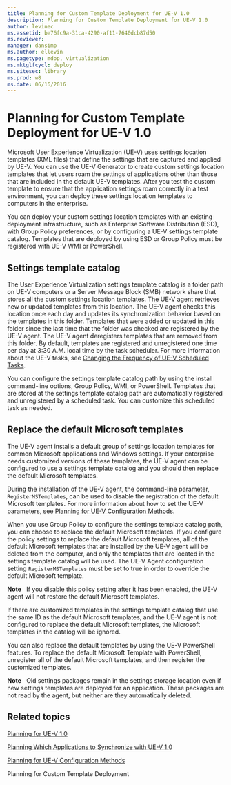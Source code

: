 ```yaml
---
title: Planning for Custom Template Deployment for UE-V 1.0
description: Planning for Custom Template Deployment for UE-V 1.0
author: levinec
ms.assetid: be76fc9a-31ca-4290-af11-7640dcb87d50
ms.reviewer: 
manager: dansimp
ms.author: ellevin
ms.pagetype: mdop, virtualization
ms.mktglfcycl: deploy
ms.sitesec: library
ms.prod: w8
ms.date: 06/16/2016
---
```



# Planning for Custom Template Deployment for UE-V 1.0


Microsoft User Experience Virtualization (UE-V) uses settings location templates (XML files) that define the settings that are captured and applied by UE-V. You can use the UE-V Generator to create custom settings location templates that let users roam the settings of applications other than those that are included in the default UE-V templates. After you test the custom template to ensure that the application settings roam correctly in a test environment, you can deploy these settings location templates to computers in the enterprise.

You can deploy your custom settings location templates with an existing deployment infrastructure, such as Enterprise Software Distribution (ESD), with Group Policy preferences, or by configuring a UE-V settings template catalog. Templates that are deployed by using ESD or Group Policy must be registered with UE-V WMI or PowerShell.

## Settings template catalog


The User Experience Virtualization settings template catalog is a folder path on UE-V computers or a Server Message Block (SMB) network share that stores all the custom settings location templates. The UE-V agent retrieves new or updated templates from this location. The UE-V agent checks this location once each day and updates its synchronization behavior based on the templates in this folder. Templates that were added or updated in this folder since the last time that the folder was checked are registered by the UE-V agent. The UE-V agent deregisters templates that are removed from this folder. By default, templates are registered and unregistered one time per day at 3:30 A.M. local time by the task scheduler. For more information about the UE-V tasks, see [Changing the Frequency of UE-V Scheduled Tasks](changing-the-frequency-of-ue-v-scheduled-tasks.md).

You can configure the settings template catalog path by using the install command-line options, Group Policy, WMI, or PowerShell. Templates that are stored at the settings template catalog path are automatically registered and unregistered by a scheduled task. You can customize this scheduled task as needed.

## Replace the default Microsoft templates


The UE-V agent installs a default group of settings location templates for common Microsoft applications and Windows settings. If your enterprise needs customized versions of these templates, the UE-V agent can be configured to use a settings template catalog and you should then replace the default Microsoft templates.

During the installation of the UE-V agent, the command-line parameter, `RegisterMSTemplates`, can be used to disable the registration of the default Microsoft templates. For more information about how to set the UE-V parameters, see [Planning for UE-V Configuration Methods](planning-for-ue-v-configuration-methods.md).

When you use Group Policy to configure the settings template catalog path, you can choose to replace the default Microsoft templates. If you configure the policy settings to replace the default Microsoft templates, all of the default Microsoft templates that are installed by the UE-V agent will be deleted from the computer, and only the templates that are located in the settings template catalog will be used. The UE-V Agent configuration setting `RegisterMSTemplates` must be set to true in order to override the default Microsoft template.

**Note**  
If you disable this policy setting after it has been enabled, the UE-V agent will not restore the default Microsoft templates.

 

If there are customized templates in the settings template catalog that use the same ID as the default Microsoft templates, and the UE-V agent is not configured to replace the default Microsoft templates, the Microsoft templates in the catalog will be ignored.

You can also replace the default templates by using the UE-V PowerShell features. To replace the default Microsoft Template with PowerShell, unregister all of the default Microsoft templates, and then register the customized templates.

**Note**  
Old settings packages remain in the settings storage location even if new settings templates are deployed for an application. These packages are not read by the agent, but neither are they automatically deleted.

 

## Related topics


[Planning for UE-V 1.0](planning-for-ue-v-10.md)

[Planning Which Applications to Synchronize with UE-V 1.0](planning-which-applications-to-synchronize-with-ue-v-10.md)

[Planning for UE-V Configuration Methods](planning-for-ue-v-configuration-methods.md)

Planning for Custom Template Deployment
 

 





